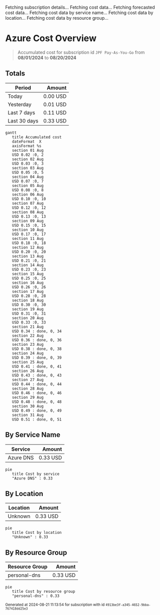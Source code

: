 Fetching subscription details...
Fetching cost data...
Fetching forecasted cost data...
Fetching cost data by service name...
Fetching cost data by location...
Fetching cost data by resource group...
# Azure Cost Overview

> Accumulated cost for subscription id `JPF Pay-As-You-Go` from **08/01/2024** to **08/20/2024**

## Totals

|Period|Amount|
|---|---:|
|Today|0.00 USD|
|Yesterday|0.01 USD|
|Last 7 days|0.11 USD|
|Last 30 days|0.33 USD|

```mermaid
gantt
   title Accumulated cost
   dateFormat  X
   axisFormat %s
   section 01 Aug
   USD 0.02 :0, 2
   section 02 Aug
   USD 0.03 :0, 3
   section 03 Aug
   USD 0.05 :0, 5
   section 04 Aug
   USD 0.07 :0, 7
   section 05 Aug
   USD 0.08 :0, 8
   section 06 Aug
   USD 0.10 :0, 10
   section 07 Aug
   USD 0.12 :0, 12
   section 08 Aug
   USD 0.13 :0, 13
   section 09 Aug
   USD 0.15 :0, 15
   section 10 Aug
   USD 0.17 :0, 17
   section 11 Aug
   USD 0.18 :0, 18
   section 12 Aug
   USD 0.20 :0, 20
   section 13 Aug
   USD 0.21 :0, 21
   section 14 Aug
   USD 0.23 :0, 23
   section 15 Aug
   USD 0.25 :0, 25
   section 16 Aug
   USD 0.26 :0, 26
   section 17 Aug
   USD 0.28 :0, 28
   section 18 Aug
   USD 0.30 :0, 30
   section 19 Aug
   USD 0.31 :0, 31
   section 20 Aug
   USD 0.33 :0, 33
   section 21 Aug
   USD 0.34 : done, 0, 34
   section 22 Aug
   USD 0.36 : done, 0, 36
   section 23 Aug
   USD 0.38 : done, 0, 38
   section 24 Aug
   USD 0.39 : done, 0, 39
   section 25 Aug
   USD 0.41 : done, 0, 41
   section 26 Aug
   USD 0.43 : done, 0, 43
   section 27 Aug
   USD 0.44 : done, 0, 44
   section 28 Aug
   USD 0.46 : done, 0, 46
   section 29 Aug
   USD 0.48 : done, 0, 48
   section 30 Aug
   USD 0.49 : done, 0, 49
   section 31 Aug
   USD 0.51 : done, 0, 51
```

## By Service Name

|Service|Amount|
|---|---:|
|Azure DNS|0.33 USD|

```mermaid
pie
   title Cost by service
   "Azure DNS" : 0.33
```

## By Location

|Location|Amount|
|---|---:|
|Unknown|0.33 USD|

```mermaid
pie
   title Cost by location
   "Unknown" : 0.33
```

## By Resource Group

|Resource Group|Amount|
|---|---:|
|personal-dns|0.33 USD|

```mermaid
pie
   title Cost by resource group
   "personal-dns" : 0.33
```

<sup>Generated at 2024-08-21 11:13:54 for subscription with id `4913be3f-a345-4652-9bba-767418dd25e3`</sup>

